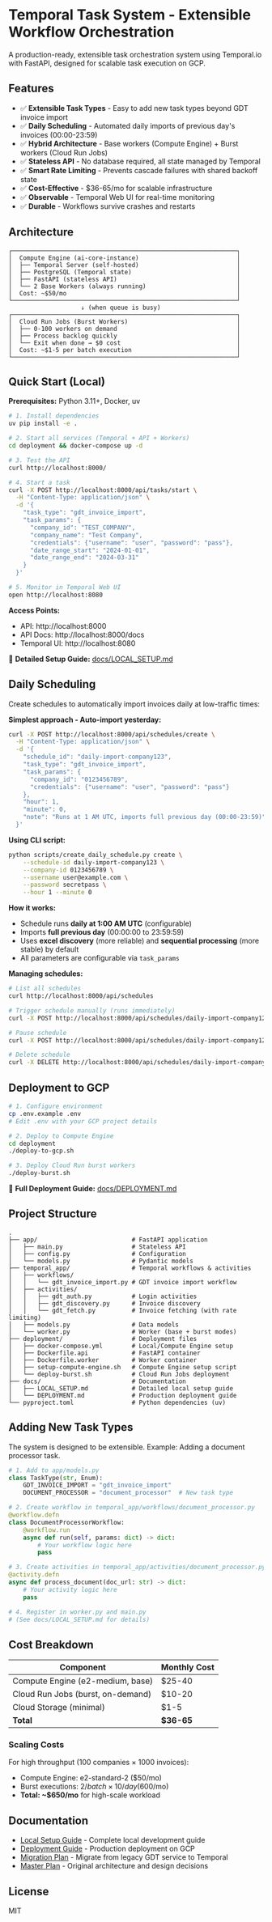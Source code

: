 # Temporal Task System - Extensible Workflow Orchestration

A production-ready, extensible task orchestration system using Temporal.io with FastAPI, designed for scalable task execution on GCP.

## Features

- ✅ **Extensible Task Types** - Easy to add new task types beyond GDT invoice import
- ✅ **Daily Scheduling** - Automated daily imports of previous day's invoices (00:00-23:59)
- ✅ **Hybrid Architecture** - Base workers (Compute Engine) + Burst workers (Cloud Run Jobs)
- ✅ **Stateless API** - No database required, all state managed by Temporal
- ✅ **Smart Rate Limiting** - Prevents cascade failures with shared backoff state
- ✅ **Cost-Effective** - $36-65/mo for scalable infrastructure
- ✅ **Observable** - Temporal Web UI for real-time monitoring
- ✅ **Durable** - Workflows survive crashes and restarts

## Architecture

```
┌──────────────────────────────────────────────────────────────┐
│  Compute Engine (ai-core-instance)                           │
│  ├── Temporal Server (self-hosted)                           │
│  ├── PostgreSQL (Temporal state)                             │
│  ├── FastAPI (stateless API)                                 │
│  └── 2 Base Workers (always running)                         │
│  Cost: ~$50/mo                                               │
└──────────────────────────────────────────────────────────────┘
                    ↓ (when queue is busy)
┌──────────────────────────────────────────────────────────────┐
│  Cloud Run Jobs (Burst Workers)                              │
│  ├── 0-100 workers on demand                                 │
│  ├── Process backlog quickly                                 │
│  └── Exit when done → $0 cost                                │
│  Cost: ~$1-5 per batch execution                             │
└──────────────────────────────────────────────────────────────┘
```

## Quick Start (Local)

**Prerequisites:** Python 3.11+, Docker, uv

```bash
# 1. Install dependencies
uv pip install -e .

# 2. Start all services (Temporal + API + Workers)
cd deployment && docker-compose up -d

# 3. Test the API
curl http://localhost:8000/

# 4. Start a task
curl -X POST http://localhost:8000/api/tasks/start \
  -H "Content-Type: application/json" \
  -d '{
    "task_type": "gdt_invoice_import",
    "task_params": {
      "company_id": "TEST_COMPANY",
      "company_name": "Test Company",
      "credentials": {"username": "user", "password": "pass"},
      "date_range_start": "2024-01-01",
      "date_range_end": "2024-03-31"
    }
  }'

# 5. Monitor in Temporal Web UI
open http://localhost:8080
```

**Access Points:**
- API: http://localhost:8000
- API Docs: http://localhost:8000/docs
- Temporal UI: http://localhost:8080

📖 **Detailed Setup Guide:** [docs/LOCAL_SETUP.md](docs/LOCAL_SETUP.md)

## Daily Scheduling

Create schedules to automatically import invoices daily at low-traffic times:

**Simplest approach - Auto-import yesterday:**
```bash
curl -X POST http://localhost:8000/api/schedules/create \
  -H "Content-Type: application/json" \
  -d '{
    "schedule_id": "daily-import-company123",
    "task_type": "gdt_invoice_import",
    "task_params": {
      "company_id": "0123456789",
      "credentials": {"username": "user", "password": "pass"}
    },
    "hour": 1,
    "minute": 0,
    "note": "Runs at 1 AM UTC, imports full previous day (00:00-23:59)"
  }'
```

**Using CLI script:**
```bash
python scripts/create_daily_schedule.py create \
    --schedule-id daily-import-company123 \
    --company-id 0123456789 \
    --username user@example.com \
    --password secretpass \
    --hour 1 --minute 0
```

**How it works:**
- Schedule runs **daily at 1:00 AM UTC** (configurable)
- Imports **full previous day** (00:00:00 to 23:59:59)
- Uses **excel discovery** (more reliable) and **sequential processing** (more stable) by default
- All parameters are configurable via `task_params`

**Managing schedules:**
```bash
# List all schedules
curl http://localhost:8000/api/schedules

# Trigger schedule manually (runs immediately)
curl -X POST http://localhost:8000/api/schedules/daily-import-company123/trigger

# Pause schedule
curl -X POST http://localhost:8000/api/schedules/daily-import-company123/pause

# Delete schedule
curl -X DELETE http://localhost:8000/api/schedules/daily-import-company123
```

## Deployment to GCP

```bash
# 1. Configure environment
cp .env.example .env
# Edit .env with your GCP project details

# 2. Deploy to Compute Engine
cd deployment
./deploy-to-gcp.sh

# 3. Deploy Cloud Run burst workers
./deploy-burst.sh
```

📖 **Full Deployment Guide:** [docs/DEPLOYMENT.md](docs/DEPLOYMENT.md)

## Project Structure

```
.
├── app/                          # FastAPI application
│   ├── main.py                   # Stateless API
│   ├── config.py                 # Configuration
│   └── models.py                 # Pydantic models
├── temporal_app/                 # Temporal workflows & activities
│   ├── workflows/
│   │   └── gdt_invoice_import.py # GDT invoice import workflow
│   ├── activities/
│   │   ├── gdt_auth.py           # Login activities
│   │   ├── gdt_discovery.py      # Invoice discovery
│   │   └── gdt_fetch.py          # Invoice fetching (with rate limiting)
│   ├── models.py                 # Data models
│   └── worker.py                 # Worker (base + burst modes)
├── deployment/                   # Deployment files
│   ├── docker-compose.yml        # Local/Compute Engine setup
│   ├── Dockerfile.api            # FastAPI container
│   ├── Dockerfile.worker         # Worker container
│   ├── setup-compute-engine.sh   # Compute Engine setup script
│   └── deploy-burst.sh           # Cloud Run Jobs deployment
├── docs/                         # Documentation
│   ├── LOCAL_SETUP.md            # Detailed local setup guide
│   └── DEPLOYMENT.md             # Production deployment guide
└── pyproject.toml                # Python dependencies (uv)
```

## Adding New Task Types

The system is designed to be extensible. Example: Adding a document processor task.

```python
# 1. Add to app/models.py
class TaskType(str, Enum):
    GDT_INVOICE_IMPORT = "gdt_invoice_import"
    DOCUMENT_PROCESSOR = "document_processor"  # New task type

# 2. Create workflow in temporal_app/workflows/document_processor.py
@workflow.defn
class DocumentProcessorWorkflow:
    @workflow.run
    async def run(self, params: dict) -> dict:
        # Your workflow logic here
        pass

# 3. Create activities in temporal_app/activities/document_processor.py
@activity.defn
async def process_document(doc_url: str) -> dict:
    # Your activity logic here
    pass

# 4. Register in worker.py and main.py
# (See docs/LOCAL_SETUP.md for details)
```

## Cost Breakdown

| Component | Monthly Cost |
|-----------|-------------|
| Compute Engine (e2-medium, base) | $25-40 |
| Cloud Run Jobs (burst, on-demand) | $10-20 |
| Cloud Storage (minimal) | $1-5 |
| **Total** | **$36-65** |

### Scaling Costs

For high throughput (100 companies × 1000 invoices):
- Compute Engine: e2-standard-2 ($50/mo)
- Burst executions: $2/batch × 10/day ($600/mo)
- **Total: ~$650/mo** for high-scale workload

## Documentation

- [Local Setup Guide](docs/LOCAL_SETUP.md) - Complete local development guide
- [Deployment Guide](docs/DEPLOYMENT.md) - Production deployment on GCP
- [Migration Plan](docs/MIGRATION_PLAN.md) - Migrate from legacy GDT service to Temporal
- [Master Plan](MASTER_PLAN.md) - Original architecture and design decisions

## License

MIT
